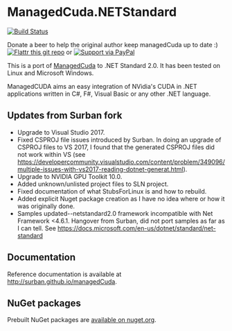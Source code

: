 # ManagedCuda.NETStandard

[![Build Status](https://travis-ci.org/surban/managedCuda.svg?branch=master)](https://travis-ci.org/surban/managedCuda)

Donate a beer to help the original author keep managedCuda up to date :)
[![Flattr this git repo](http://api.flattr.com/button/flattr-badge-large.png)](https://flattr.com/submit/auto?user_id=kunzmi&url=https://github.com/kunzmi/managedCuda&title=managedCuda&language=&tags=github&category=software)
or
[![Support via PayPal](https://www.paypalobjects.com/en_GB/i/btn/btn_donate_SM.gif)](https://www.paypal.me/kunzmi/)

This is a port of [ManagedCuda](https://kunzmi.github.io/managedCuda/) to .NET Standard 2.0.
It has been tested on Linux and Microsoft Windows.

ManagedCUDA aims an easy integration of NVidia's CUDA in .NET applications written in C#, F#, Visual Basic or any other .NET language.


## Updates from Surban fork

* Upgrade to Visual Studio 2017.
* Fixed CSPROJ file issues introduced by Surban. In doing an upgrade of CSPROJ files to VS 2017, I found
  that the generated CSPROJ files did not work within VS (see https://developercommunity.visualstudio.com/content/problem/349096/multiple-issues-with-vs2017-reading-dotnet-generat.html).
* Upgrade to NVIDIA GPU Toolkit 10.0.
* Added unknown/unlisted project files to SLN project.
* Fixed documentation of what StubsForLinux is and how to rebuild.
* Added explicit Nuget package creation as I have no idea where or how it was originally done.
* Samples updated--netstandard2.0 framework incompatible with Net Framework <4.6.1. Hangover from Surban, did not port samples as far as I can tell. See https://docs.microsoft.com/en-us/dotnet/standard/net-standard


## Documentation

Reference documentation is available at <http://surban.github.io/managedCuda>.

## NuGet packages

Prebuilt NuGet packages are [available on nuget.org](https://www.nuget.org/packages?q=ManagedCuda+NETStandard).
